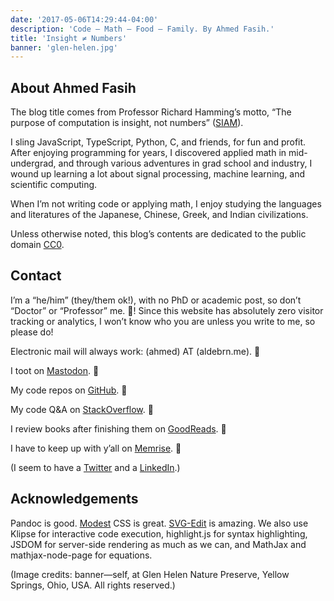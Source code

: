 ```yaml
---
date: '2017-05-06T14:29:44-04:00'
description: 'Code – Math – Food – Family. By Ahmed Fasih.'
title: 'Insight ≠ Numbers'
banner: 'glen-helen.jpg'
---
```


## About Ahmed Fasih

The blog title comes from Professor Richard Hamming’s motto, “The purpose of computation is insight, not numbers” ([SIAM](http://www.siam.org/news/news.php?id=893)).

I sling JavaScript, TypeScript, Python, C, and friends, for fun and profit. After enjoying programming for years, I discovered applied math in mid-undergrad, and through various adventures in grad school and industry, I wound up learning a lot about signal processing, machine learning, and scientific computing.

When I’m not writing code or applying math, I enjoy studying the languages and literatures of the Japanese, Chinese, Greek, and Indian civilizations.

Unless otherwise noted, this blog’s contents are dedicated to the public domain [CC0](https://creativecommons.org/publicdomain/zero/1.0/).

## Contact

I’m a “he/him” (they/them ok!), with no PhD or academic post, so don’t “Doctor” or “Professor” me. 👋! Since this website has absolutely zero visitor tracking or analytics, I won’t know who you are unless you write to me, so please do!

Electronic mail will always work: (ahmed) ΑΤ (aldebrn.me). 🤙

I toot on [Mastodon](https://octodon.social/@22). 🐘

My code repos on [GitHub](https://github.com/fasiha). 🦉

My code Q&A on [StackOverflow](https://stackoverflow.com/users/500207/ahmed-fasih). 🐒

I review books after finishing them on [GoodReads](https://www.goodreads.com/user/show/25471547-ahmed). 🐲

I have to keep up with y’all on [Memrise](https://www.memrise.com/user/aldebrn/courses/learning/). 🦋

(I seem to have a [Twitter](https://twitter.com/gratidue) and a [LinkedIn](https://www.linkedin.com/in/ahmed-fasih-006a1b1b3/).)

## Acknowledgements

Pandoc is good. [Modest](https://markdowncss.github.io/modest/) CSS is great. [SVG-Edit](https://github.com/SVG-Edit/svgedit) is amazing. We also use Klipse for interactive code execution, highlight.js for syntax highlighting, JSDOM for server-side rendering as much as we can, and MathJax and mathjax-node-page for equations.

(Image credits: banner—self, at Glen Helen Nature Preserve, Yellow Springs, Ohio, USA. All rights reserved.)
